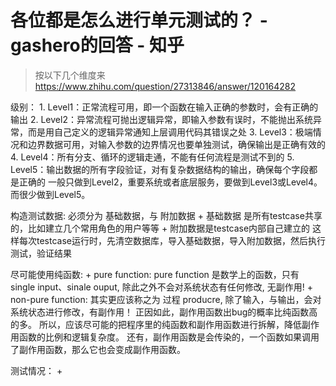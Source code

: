
# 各位都是怎么进行单元测试的？ - gashero的回答 - 知乎
> 按以下几个维度来
 https://www.zhihu.com/question/27313846/answer/120164282


级别： 
    1. Level1：正常流程可用，即一个函数在输入正确的参数时，会有正确的输出 
    2. Level2：异常流程可抛出逻辑异常，即输入参数有误时，不能抛出系统异常，而是用自己定义的逻辑异常通知上层调用代码其错误之处 
    3. Level3：极端情况和边界数据可用，对输入参数的边界情况也要单独测试，确保输出是正确有效的 
    4. Level4：所有分支、循环的逻辑走通，不能有任何流程是测试不到的 
    5. Level5：输出数据的所有字段验证，对有复杂数据结构的输出，确保每个字段都是正确的 
    一般只做到Level2，重要系统或者底层服务，要做到Level3或Level4。而很少做到Level5。

构造测试数据:
    必须分为 基础数据，与 附加数据
    + 基础数据 是所有testcase共享的，比如建立几个常用角色的用户等等
    + 附加数据是testcase内部自己建立的
    这样每次testcase运行时，先清空数据库，导入基础数据，导入附加数据，然后执行测试，验证结果

尽可能使用纯函数:
    + pure function: pure function 是数学上的函数，只有 single input、sinale ouput, 除此之外不会对系统状态有任何修改, 无副作用!
    + non-pure function: 其实更应该称之为 过程 producre,  除了输入，与输出，会对系统状态进行修改，有副作用！
    正因如此，副作用函数出bug的概率比纯函数高的多。
    所以，应该尽可能的把程序里的纯函数和副作用函数进行拆解，降低副作用函数的比例和逻辑复杂度。
    还有，副作用函数是会传染的，一个函数如果调用了副作用函数，那么它也会变成副作用函数。

测试情况：
    + 